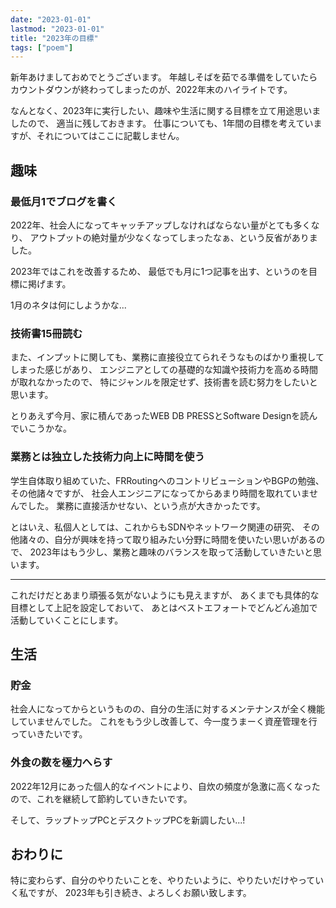 ```yaml
---
date: "2023-01-01"
lastmod: "2023-01-01"
title: "2023年の目標"
tags: ["poem"]
---
```


新年あけましておめでとうございます。
年越しそばを茹でる準備をしていたらカウントダウンが終わってしまったのが、2022年末のハイライトです。

なんとなく、2023年に実行したい、趣味や生活に関する目標を立て用途思いましたので、
適当に残しておきます。
仕事についても、1年間の目標を考えていますが、それについてはここに記載しません。

## 趣味

### 最低月1でブログを書く

2022年、社会人になってキャッチアップしなければならない量がとても多くなり、
アウトプットの絶対量が少なくなってしまったなぁ、という反省がありました。

2023年ではこれを改善するため、
最低でも月に1つ記事を出す、というのを目標に掲げます。

1月のネタは何にしようかな...

### 技術書15冊読む

また、インプットに関しても、業務に直接役立てられそうなものばかり重視してしまった感じがあり、
エンジニアとしての基礎的な知識や技術力を高める時間が取れなかったので、
特にジャンルを限定せず、技術書を読む努力をしたいと思います。

とりあえず今月、家に積んであったWEB DB PRESSとSoftware Designを読んでいこうかな。

### 業務とは独立した技術力向上に時間を使う

学生自体取り組めていた、FRRoutingへのコントリビューションやBGPの勉強、その他諸々ですが、
社会人エンジニアになってからあまり時間を取れていませんでした。
業務に直接活かせない、という点が大きかったです。

とはいえ、私個人としては、これからもSDNやネットワーク関連の研究、
その他諸々の、自分が興味を持って取り組みたい分野に時間を使いたい思いがあるので、
2023年はもう少し、業務と趣味のバランスを取って活動していきたいと思います。

---

これだけだとあまり頑張る気がないようにも見えますが、
あくまでも具体的な目標として上記を設定しておいて、
あとはベストエフォートでどんどん追加で活動していくことにします。

## 生活

### 貯金

社会人になってからというものの、自分の生活に対するメンテナンスが全く機能していませんでした。
これをもう少し改善して、今一度うまーく資産管理を行っていきたいです。

### 外食の数を極力へらす

2022年12月にあった個人的なイベントにより、自炊の頻度が急激に高くなったので、これを継続して節約していきたいです。

そして、ラップトップPCとデスクトップPCを新調したい...!

## おわりに

特に変わらず、自分のやりたいことを、やりたいように、やりたいだけやっていく私ですが、
2023年も引き続き、よろしくお願い致します。
